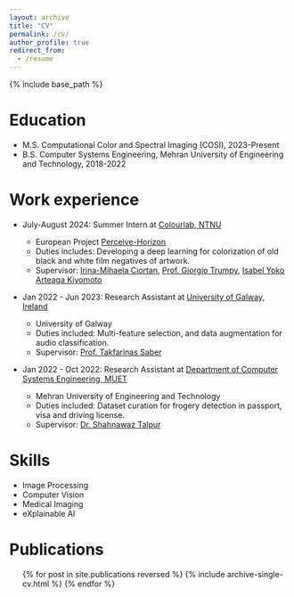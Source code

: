 ```yaml
---
layout: archive
title: "CV"
permalink: /cv/
author_profile: true
redirect_from:
  - /resume
---
```


{% include base_path %}

Education
======
* M.S. Computational Color and Spectral Imaging (COSI), 2023-Present
* B.S. Computer Systems Engineering, Mehran University of Engineering and Technology, 2018-2022

Work experience
======
* July-August 2024: Summer Intern at [Colourlab, NTNU](https://www.ntnu.edu/colourlab)
  * European Project [Perceive-Horizon](https://perceive-horizon.eu/)
  * Duties includes: Developing a deep learning for colorization of old black and white film negatives of artwork.
  * Supervisor: [Irina-Mihaela Ciortan](https://www.ntnu.edu/employees/irina-mihaela.ciortan), [Prof. Giorgio Trumpy](https://www.ntnu.edu/employees/giorgio.trumpy), [Isabel Yoko Arteaga Kiyomoto](https://www.ntnu.edu/employees/yoko.arteaga)

* Jan 2022 - Jun 2023: Research Assistant at [University of Galway, Ireland](https://www.universityofgalway.ie/)
  * University of Galway
  * Duties included: Multi-feature selection, and data augmentation for audio classification.
  * Supervisor: [Prof. Takfarinas Saber](https://www.universityofgalway.ie/our-research/people/computer-science/takfarinassaber/)

* Jan 2022 - Oct 2022: Research Assistant at [Department of Computer Systems Engineering, MUET](https://cs.muet.edu.pk/)
  * Mehran University of Engineering and Technology
  * Duties included: Dataset curation for frogery detection in passport, visa and driving license.
  * Supervisor: [Dr. Shahnawaz Talpur](https://cs.muet.edu.pk/faculty.php)
  
Skills
======
* Image Processing
* Computer Vision
* Medical Imaging
* eXplainable AI

Publications
======
  <ul>{% for post in site.publications reversed %}
    {% include archive-single-cv.html %}
  {% endfor %}</ul>
<!--   
Talks
======
  <ul>{% for post in site.talks reversed %}
    {% include archive-single-talk-cv.html  %}
  {% endfor %}</ul>
-->
<!-- 
Teaching
======
  <ul>{% for post in site.teaching reversed %}
    {% include archive-single-cv.html %}
  {% endfor %}</ul>
-->
<!-- 
Service and leadership
======
* Currently signed in to 43 different slack teams
-->


